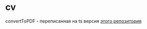 # cv

convertToPDF - переписанная на ts версия [этого репозитория](https://github.com/buu700/html-resume)